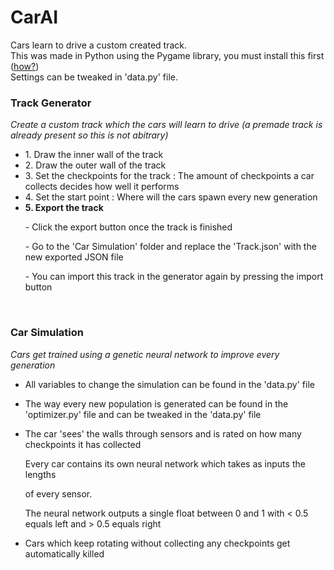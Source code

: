 # CarAI
Cars learn to drive a custom created track.<br />
This was made in Python using the Pygame library, you must install this first ([how?](https://www.pygame.org/wiki/GettingStarted))<br />
Settings can be tweaked in 'data.py' file.

<h3><b>Track Generator</b></h3>
<i>Create a custom track which the cars will learn to drive
(a premade track is already present so this is not abitrary)</i>
<p></p>
<ul>
<li>1. Draw the inner wall of the track
<li>2. Draw the outer wall of the track
<li>3. Set the checkpoints for the track : The amount of checkpoints a car collects decides how well it performs
<li>4. Set the start point : Where will the cars spawn every new generation

<li><b>5. Export the track</b>
<p>- Click the export button once the track is finished</p>
<p>- Go to the 'Car Simulation' folder and replace the 'Track.json' with the new exported JSON file</p>
<p>- You can import this track in the generator again by pressing the import button</p>
</ul>
<br>
<h3><b>Car Simulation</b></h3>
<i>Cars get trained using a genetic neural network to improve every generation</i>
<p></p>
<ul>
<li><p>All variables to change the simulation can be found in the 'data.py' file</p>
<li><p>The way every new population is generated can be found in the 'optimizer.py' file and can be tweaked in the 'data.py' file</p>
<li><p>  The car 'sees' the walls through sensors and is rated on how many checkpoints it has collected</p>
<p>  Every car contains its own neural network which takes as inputs the lengths</p>
of every sensor.
<p>  The neural network outputs a single float between 0 and 1 with < 0.5 equals left and > 0.5 equals right</p>
<li><p>Cars which keep rotating without collecting any checkpoints get automatically killed</p>
